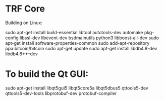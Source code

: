 TRF Core 
===============================
Building on Linux: 

sudo apt-get install build-essential libtool autotools-dev automake pkg-config libssl-dev libevent-dev bsdmainutils python3 libboost-all-dev
sudo apt-get install software-properties-common
sudo add-apt-repository ppa:bitcoin/bitcoin
sudo apt-get update
sudo apt-get install libdb4.8-dev libdb4.8++-dev

# To build the Qt GUI:
sudo apt-get install libqt5gui5 libqt5core5a libqt5dbus5 qttools5-dev qttools5-dev-tools libprotobuf-dev protobuf-compiler


